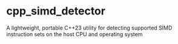 # cpp_simd_detector
A lightweight, portable C++23 utility for detecting supported SIMD instruction sets on the host CPU and operating system
